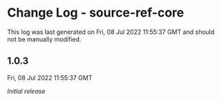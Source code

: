 # Change Log - source-ref-core

This log was last generated on Fri, 08 Jul 2022 11:55:37 GMT and should not be manually modified.

## 1.0.3
Fri, 08 Jul 2022 11:55:37 GMT

_Initial release_

